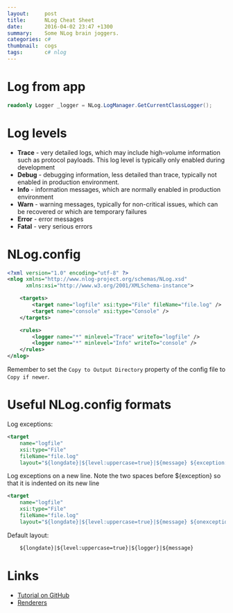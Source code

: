 ```yaml
---
layout:     post
title:      NLog Cheat Sheet
date:       2016-04-02 23:47 +1300
summary:    Some NLog brain joggers.
categories: c#
thumbnail:  cogs
tags:       c# nlog
---
```



# Log from app

```c#
readonly Logger _logger = NLog.LogManager.GetCurrentClassLogger();
```

# Log levels

  * **Trace** - very detailed logs, which may include high-volume information such as protocol payloads. This log level is typically only enabled during development
  * **Debug** - debugging information, less detailed than trace, typically not enabled in production environment.
  * **Info** - information messages, which are normally enabled in production environment
  * **Warn** - warning messages, typically for non-critical issues, which can be recovered or which are temporary failures
  * **Error** - error messages
  * **Fatal** - very serious errors


# NLog.config

```xml
<?xml version="1.0" encoding="utf-8" ?>
<nlog xmlns="http://www.nlog-project.org/schemas/NLog.xsd"
      xmlns:xsi="http://www.w3.org/2001/XMLSchema-instance">

    <targets>
        <target name="logfile" xsi:type="File" fileName="file.log" />
        <target name="console" xsi:type="Console" />
    </targets>

    <rules>
        <logger name="*" minlevel="Trace" writeTo="logfile" />
        <logger name="*" minlevel="Info" writeTo="console" />
    </rules>
</nlog>
```
    
Remember to set the `Copy to Output Directory` property of the config file to `Copy if newer`.
    
# Useful NLog.config formats

Log exceptions:

```xml
<target 
    name="logfile" 
    xsi:type="File" 
    fileName="file.log" 
    layout="${longdate}|${level:uppercase=true}|${message} ${exception:format=tostring}" />
```

Log exceptions on a new line. Note the two spaces before ${exception} so that it is indented on its new line

```xml
<target 
    name="logfile" 
    xsi:type="File" 
    fileName="file.log" 
    layout="${longdate}|${level:uppercase=true}|${message} ${onexception:${newline}  ${exception:format=tostring}}" />
```


Default layout:

```xml
    ${longdate}|${level:uppercase=true}|${logger}|${message}
```

   
# Links
 
  * [Tutorial on GitHub](https://github.com/NLog/NLog/wiki/Tutorial)
  * [Renderers](https://github.com/NLog/NLog/wiki/Layout-renderers)


